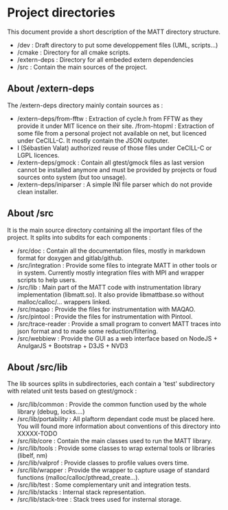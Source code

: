 Project directories
===================

This document provide a short description of the MATT directory structure.

- /dev : Draft directory to put some developpement files (UML, scripts...)
- /cmake : Directory for all cmake scripts.
- /extern-deps : Directory for all embeded extern dependencies
- /src : Contain the main sources of the project.

About /extern-deps
------------------

The /extern-deps directory mainly contain sources as :

- /extern-deps/from-fftw : Extraction of cycle.h from FFTW as they provide it under MIT licence on their site.
/from-htopml : Extraction of some file from a personal project not available on net, but licenced under CeCILL-C.
It mostly contain the JSON outputer.
- I (Sébastien Valat) authorized reuse of those files under CeCILL-C or LGPL licences.
- /extern-deps/gmock : Contain all gtest/gmock files as last version cannot be installed anymore and must be provided by projects or
foud sources onto system (but too unsage).
- /extern-deps/iniparser : A simple INI file parser which do not provide clean installer.

About /src
----------

It is the main source directory containing all the important files of the project. It splits into subdits for each components :

- /src/doc : Contain all the documentation files, mostly in markdown format for doxygen and gitlab/github.
- /src/integration : Provide some files to integrate MATT in other tools or in system. Currently mostly integration files with MPI and wrapper scripts to help users.
- /src/lib : Main part of the MATT code with instrumentation library implementation (libmatt.so). It also provide  libmattbase.so without malloc/calloc/... wrappers linked.
- /src/maqao : Provide the files for instrumentation with MAQAO.
- /src/pintool : Provide the files for instrumentation with Pintool.
- /src/trace-reader : Provide a small program to convert MATT traces into json format and to made some reduction/filtering.
- /src/webbiew : Provide the GUI as a web interface based on NodeJS + AnulgarJS + Bootstrap + D3JS + NVD3

About /src/lib
--------------

The lib sources splits in subdirectories, each contain a 'test' subdirectory with related unit tests based on gtest/gmock :

- /src/lib/common : Provide the common function used by the whole library (debug, locks....)
- /src/lib/portability : All plaftorm dependant code must be placed here. You will found more information about conventions of this directory into XXXXX-TODO
- /src/lib/core : Contain the main classes used to run the MATT library.
- /src/lib/tools : Provide some classes to wrap external tools or libraries (libelf, nm)
- /src/lib/valprof : Provide classes to profile values overs time.
- /src/lib/wrapper : Provide the wrapper to capture usage of standard functions (malloc/calloc/pthread_create...).
- /src/lib/test : Some complementary unit and integration tests.
- /src/lib/stacks : Internal stack representation.
- /src/lib/stack-tree : Stack trees used for insternal storage.

